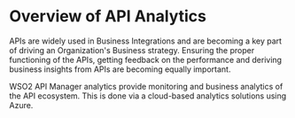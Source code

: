 # Overview of API Analytics

APIs are widely used in Business Integrations and are becoming a key part of driving an Organization's Business strategy. Ensuring the proper functioning of the APIs, getting feedback on the performance and deriving business insights from APIs are becoming equally important. 

WSO2 API Manager analytics provide monitoring and business analytics of the API ecosystem. This is done via a cloud-based analytics solutions using Azure. 

<!-- WSO2 API Manager Analytics does this by integrating with WSO2 API Manager to provide statistics, reports, and graphs on the APIs deployed in WSO2 API Manager. It further allows configuring Alerts to notify about unusual behaviors and error conditions in near real-time.

In order to make the data easily available, WSO2 API Manager Analytics offers different Dashboards that show different views of the APIs to different user groups. Application Developers, API Publishers, DevOps, and Program Managers can use these Dashboards to learn about different perspectives of the underlying API ecosystem.

## Accessing the statistical dashboards

Follow the instructions below to access the statistical dashboards.

!!! info
    For instructions on how to set up Analytics, see [Configuring APIM Analytics]({{base_path}}/learn/analytics/configuring-apim-analytics)

1. Sign in to the Analytics Dashboard.

     `<protocol>://<host>:<port>/analytics-dashboard`

     Example: 
     
     [https://localhost:9643/analytics-dashboard](https://localhost:9643/analytics-dashboard)
     
     After you sign in, you will see the following dashboards listed.
     <ul>
     <li> <a href="#business-analytics-dashboard">Business Analytics</a></li>
     <li><a href="#application-analytics-dashboard">Application Analytics</a></li>
     <li> <a href="#api-analytics-dashboard">API Analytics</a></li>
     <li> <a href="#monitoring-dashboard">Monitoring</a></li>
     <li> <a href="#monthly-api-usage-report">API-M Admin</a> </li>
     </ul>
  
       [![Analytics Dashboards]({{base_path}}/assets/img/learn/analytics-dashboard-listing.png)]({{base_path}}/assets/img/learn/analytics-dashboard-listing.png)

2. Click on the card of any desired dashboard to view that particular dashboard.

## Overview on the statistical dashboards

<a name="business-analytics-dashboard"></a>
<table>
<tr>
<th colspan="2"><b><a href="{{base_path}}/learn/analytics/viewing-api-statistics/business-analytics-dashboard">Business Analytics Dashboard</a></b></th>

</tr>
<tr>
<th>Information Provided</th>
<td><ul><li>Long-term historical trends about API Latency, Traffic Volume, and Errors.</li>
<li> Statistics such as the most used APIs, API subscribing frequency, and Developer Sign-Ups over time that shows different aspects of the API adoption.</li></ul></td>
</tr>

<tr>
<th>
Targeted Audience
</th>
<td>This is targeted for Program Managers who need to see a holistic view of the APIs, Developers, and Application and shows data about all APIs without any restriction.
</td>
</tr>
<tr>
<th>
Permission Needed
</th>
<td>The <code>internal/analytics</code> role is needed to view this dashboard.
</td>
</tr>
<tr>

<td colspan="2">For more details, see the <a href="{{base_path}}/learn/analytics/viewing-api-statistics/business-analytics-dashboard">Business Analytics</a> section.
</td>
</tr>
</table>

______
<a name="application-analytics-dashboard"></a>
<table>
<tr>
<th colspan="2"><b><a href="{{base_path}}/learn/analytics/viewing-api-statistics/application-analytics-dashboard">Application Analytics Dashboard</a></b></th>

</tr>
<tr>
<th>Information Provided</th>
<td>This dashboard shows statistics for applications that are created by the viewer assuming a Developer role. This includes registered application users, top application users, API usage of an application, etc.</td>
</tr>

<tr>
<th>
Targeted Audience
</th>
<td>Provided for Application Developers to view the statistics related to their applications.
</td>
</tr>
<tr>
<th>
Permission Needed
</th>
<td>The <code>internal/subscriber</code> role is needed to view this dashboard.
</td>
</tr>
<tr>

<td colspan="2">For more details, see the <a href="{{base_path}}/learn/analytics/viewing-api-statistics/application-analytics-dashboard">Application Analytics</a> section.
</td>
</tr>
</table>

______
<a name="api-analytics-dashboard"></a>
<table>
<tr>
<th colspan="2"><b><a href="{{base_path}}/learn/analytics/viewing-api-statistics/api-analytics-dashboard">API Analytics Dashboard</a></b></th>

</tr>
<tr>
<th>Information Provided</th>
<td>
<ul><li>The ability to compare and contrast the usage of different APIs created by the logged-in user.</li><li> The performance and fault statistics of individual APIs. 
<div class="admonition note">
<p class="admonition-title">Note</p>
<p>When an API is restricted to a Publisher it will not appear under this dashboard.</p>
</div> 


</td>
</tr>

<tr>
<th>
Targeted Audience
</th>
<td>Provided for the API creators to view the statistics related to their APIs.
</td>
</tr>
<tr>
<th>
Permission Needed
</th>
<td>The <code>internal/publisher</code> role is needed to view this dashboard.
</td>
</tr>
<tr>

<td colspan="2">For more details, see the <a href="{{base_path}}/learn/analytics/viewing-api-statistics/api-analytics-dashboard">API Analytics</a> section.
</td>
</tr>
</table>

______
<a name="monitoring-dashboard"></a>
<table>
<tr>
<th colspan="2"><b><a href="{{base_path}}/learn/analytics/viewing-api-statistics/monitoring-dashboard">Monitoring Dashboard</a></b></th>

</tr>
<tr>
<th>Information Provided</th>
<td>Provides a short-term historical view about Latency, Traffic Volume, and Errors of APIs with drill-downs to narrow down errors and isolate the cause of the issues.</td>
</tr>

<tr>
<th>
Targeted Audience
</th>
<td>This dashboard is targeted for DevOps and SysAdmins who overlook the health and availability aspects of the APIs.
</td>
</tr>
<tr>
<th>
Permission Needed
</th>
<td>Currently, the <code>internal/analytics</code> role is needed to view this dashboard. However, a different role can be assigned by editing role mappings as described in <a href="({{base_path}}/learn/analytics/managing-dashboard-permissions">Managing Analytics Dashboard Permissions</a>.
</td>
</tr>
<tr>

<td colspan="2">For more details, see the <a href="{{base_path}}/learn/analytics/viewing-api-statistics/monitoring-dashboard">Monitoring Dashboard</a> section.
</td>
</tr>
</table>

______
<a name="monthly-api-usage-report"></a>
<table>
<tr>
<th colspan="2"><b><a href="{{base_path}}/learn/analytics/monthly-api-usage-report">Reports Dashboard</a></b></th>

</tr>
<tr>
<th>Information Provided</th>
<td>Users can download a PDF report of the API usage statistics for the selected month. Later this report can be used for billing purposes. 
<div class="admonition note">
<p class="admonition-title">Note</p>
<p>You can customize the format and structure of this dashboard as explained in the <a href="{{base_path}}/learn/analytics/monthly-api-usage-report/#customizing-the-report">Monthly API Usage Report</a> section.</p>

</td>
</tr>

<tr>
<th>
Targeted Use case
</th>
<td>This can be used to accomplish the API monetization use cases.
</td>
</tr>
<tr>
<th>
Permission Needed
</th>
<td>Currently, this is restricted to users with the <code>admin</code> role only.
</td>
</tr>
<tr>

<td colspan="2">For more details, see the <a href="{{base_path}}/learn/analytics/monthly-api-usage-report">Monthly API Usage Report</a> section.
</td>
</tr>
</table>

## Customizing the Analytics Dashboards

Apart from the latter mentioned default dashboards, the users can create custom dashboards based on their specific requirements as explained in **[Customizing Analytics Dashboards]({{base_path}}/learn/analytics/customizing-analytics-dashboards)**.
